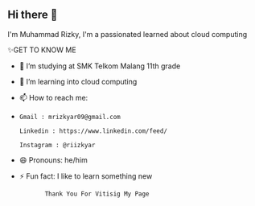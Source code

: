 ## Hi there 👋
I'm Muhammad Rizky, I'm a passionated learned about cloud computing


✨GET TO KNOW ME

- 🔭 I’m studying at SMK Telkom Malang 11th grade
- 🌱 I’m learning into cloud computing
- 📫 How to reach me:
- 
      Gmail : mrizkyar09@gmail.com
  
      Linkedin : https://www.linkedin.com/feed/
  
      Instagram : @riizkyar
- 😄 Pronouns: he/him
- ⚡ Fun fact: I like to learn something new


             Thank You For Vitisig My Page
